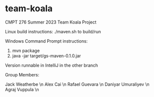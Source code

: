# team-koala
CMPT 276 Summer 2023 Team Koala Project

Linux build instructions:
./maven.sh to build/run

Windows Command Prompt instructions:
1. mvn package
2. java -jar target/gs-maven-0.1.0.jar

Version runnable in IntelliJ in the other branch

Group Members:

Jack Weatherbe \n
Alex Cai \n
Rafael Guevara \n
Daniyar Umuraliyev \n
Agraj Vuppula \n
